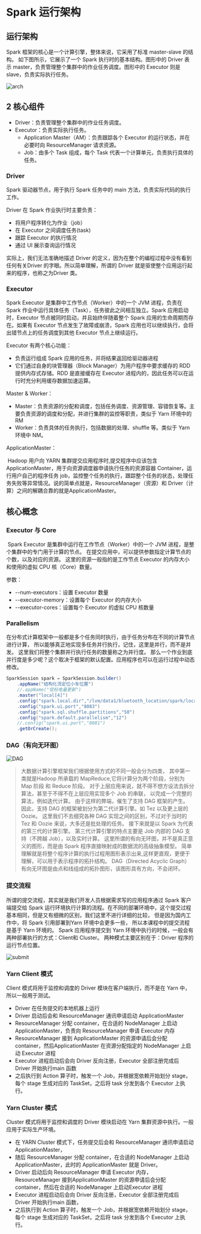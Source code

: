 # Spark 运行架构

## 运行架构

 Spark 框架的核心是一个计算引擎，整体来说，它采用了标准 master-slave 的结构。 如下图所示，它展示了一个 Spark 执行时的基本结构。图形中的 Driver 表示 master，负责管理整个集群中的作业任务调度。图形中的 Executor 则是 slave，负责实际执行任务。

 ![arch](../../../.vuepress/public/images/spark/20250417004.png)

## 2 核心组件

- Driver：负责管理整个集群中的作业任务调度。
- Executor：负责实际执行任务。
    - Application Master（AM）：负责跟踪各个 Executor 的运行状态，并在必要时向 ResourceManager 请求资源。
    - Job：由多个 Task 组成，每个 Task 代表一个计算单元，负责执行具体的任务。

### Driver

Spark 驱动器节点，用于执行 Spark 任务中的 main 方法，负责实际代码的执行工作。

Driver 在 Spark 作业执行时主要负责：
- 将用户程序转化为作业（job）
- 在 Executor 之间调度任务(task)
- 跟踪 Executor 的执行情况
- 通过 UI 展示查询运行情况

实际上，我们无法准确地描述 Driver 的定义，因为在整个的编程过程中没有看到任何有关Driver 的字眼。所以简单理解，所谓的 Driver 就是驱使整个应用运行起来的程序，也称之为Driver 类。

### Executor

Spark Executor 是集群中工作节点（Worker）中的一个 JVM 进程，负责在 Spark 作业中运行具体任务（Task），任务彼此之间相互独立。Spark 应用启动时，Executor 节点被同时启动，并且始终伴随着整个 Spark 应用的生命周期而存在。如果有 Executor 节点发生了故障或崩溃，Spark 应用也可以继续执行，会将出错节点上的任务调度到其他 Executor 节点上继续运行。

Executor 有两个核心功能：

- 负责运行组成 Spark 应用的任务，并将结果返回给驱动器进程
- 它们通过自身的块管理器（Block Manager）为用户程序中要求缓存的 RDD 提供内存式存储。RDD 是直接缓存在 Executor 进程内的，因此任务可以在运行时充分利用缓存数据加速运算。

Master & Worker：

- Master：负责资源的分配和调度，包括任务调度、资源管理、容错恢复等。主要负责资源的调度和分配，并进行集群的监控等职责，类似于 Yarn 环境中的 RM
- Worker：负责具体的任务执行，包括数据的处理、shuffle 等。类似于 Yarn 环境中 NM。

ApplicationMaster：

​ Hadoop 用户向 YARN 集群提交应用程序时,提交程序中应该包含 ApplicationMaster，用于向资源调度器申请执行任务的资源容器 Container，运行用户自己的程序任务 job，监控整个任务的执行，跟踪整个任务的状态，处理任务失败等异常情况。说的简单点就是，ResourceManager（资源）和 Driver（计算）之间的解耦合靠的就是ApplicationMaster。

## 核心概念

### Executor 与 Core

​ Spark Executor 是集群中运行在工作节点（Worker）中的一个 JVM 进程，是整个集群中的专门用于计算的节点。
在提交应用中，可以提供参数指定计算节点的个数，以及对应的资源。
这里的资源一般指的是工作节点 Executor 的内存大小和使用的虚拟 CPU 核（Core）数量。

参数：

- --num-executors：设置 Executor 数量
- --executor-memory：设置每个 Executor 的内存大小
- --executor-cores：设置每个 Executor 的虚拟 CPU 核数量

### Parallelism

​ 在分布式计算框架中一般都是多个任务同时执行，由于任务分布在不同的计算节点进行计算，
所以能够真正地实现多任务并行执行，记住，这里是并行，而不是并发。
这里我们将整个集群并行执行任务的数量称之为并行度。
那么一个作业到底并行度是多少呢？这个取决于框架的默认配置。应用程序也可以在运行过程中动态修改。

```scala
SparkSession spark = SparkSession.builder()
    .appName("结构化流定位小车位置")
    //.appName("信标电量更新")
    .master("local[4]")
    .config("spark.local.dir","/lvm/data1/bluetooth_location/spark/location")
    .config("spark.ui.port","8083")
    .config("spark.sql.shuffle.partitions","50")
    .config("spark.default.parallelism","12")
    //.config("spark.ui.port","8081")
    .getOrCreate();
```

### DAG（有向无环图）

![DAG](../../../.vuepress/public/images/spark/20250417005.png)

> 大数据计算引擎框架我们根据使用方式的不同一般会分为四类，
其中第一类就是Hadoop 所承载的 MapReduce,它将计算分为两个阶段，分别为 Map 阶段 和 Reduce 阶段。
对于上层应用来说，就不得不想方设法去拆分算法，甚至于不得不在上层应用实现多个 Job 的串联，
以完成一个完整的算法，例如迭代计算。 
由于这样的弊端，催生了支持 DAG 框架的产生。
因此，支持 DAG 的框架被划分为第二代计算引擎。如 Tez 以及更上层的Oozie。
这里我们不去细究各种 DAG 实现之间的区别，不过对于当时的 Tez 和 Oozie 来说，大多还是批处理的任务。
接下来就是以 Spark 为代表的第三代的计算引擎。
第三代计算引擎的特点主要是 Job 内部的 DAG 支持（不跨越 Job），以及实时计算。
这里所谓的有向无环图，并不是真正意义的图形，而是由 Spark 程序直接映射成的数据流的高级抽象模型。
简单理解就是将整个程序计算的执行过程用图形表示出来,这样更直观，更便于理解，可以用于表示程序的拓扑结构。
DAG（Directed Acyclic Graph）有向无环图是由点和线组成的拓扑图形，该图形具有方向，不会闭环。

### 提交流程

所谓的提交流程，其实就是我们开发人员根据需求写的应用程序通过 Spark 客户端提交给 Spark 运行环境执行计算的流程。在不同的部署环境中，这个提交过程基本相同，但是又有细微的区别，我们这里不进行详细的比较，
但是因为国内工作中，将 Spark 引用部署到Yarn 环境中会更多一些，
所以本课程中的提交流程是基于 Yarn 环境的。
Spark 应用程序提交到 Yarn 环境中执行的时候，一般会有两种部署执行的方式：Client和 Cluster。
两种模式主要区别在于：Driver 程序的运行节点位置。

![submit](../../../.vuepress/public/images/spark/20250417006.png)

### Yarn Client 模式

Client 模式将用于监控和调度的 Driver 模块在客户端执行，而不是在 Yarn 中，所以一般用于测试。

- Driver 在任务提交的本地机器上运行
- Driver 启动后会和 ResourceManager 通讯申请启动 ApplicationMaster
- ResourceManager 分配 container，在合适的 NodeManager 上启动 ApplicationMaster，负责向 ResourceManager 申请 Executor 内存
- ResourceManager 接到 ApplicationMaster 的资源申请后会分配 container，然后ApplicationMaster 在资源分配指定的 NodeManager 上启动 Executor 进程
- Executor 进程启动后会向 Driver 反向注册，Executor 全部注册完成后 Driver 开始执行main 函数
- 之后执行到 Action 算子时，触发一个 Job，并根据宽依赖开始划分 stage，每个 stage 生成对应的 TaskSet，之后将 task 分发到各个 Executor 上执行。

### Yarn Cluster 模式

Cluster 模式将用于监控和调度的 Driver 模块启动在 Yarn 集群资源中执行。一般应用于实际生产环境。

- 在 YARN Cluster 模式下，任务提交后会和 ResourceManager 通讯申请启动ApplicationMaster，
- 随后 ResourceManager 分配 container，在合适的 NodeManager 上启动 ApplicationMaster，此时的 ApplicationMaster 就是 Driver。
- Driver 启动后向 ResourceManager 申请 Executor 内存，ResourceManager 接到ApplicationMaster 的资源申请后会分配 container，然后在合适的 NodeManager 上启动Executor 进程
- Executor 进程启动后会向 Driver 反向注册，Executor 全部注册完成后 Driver 开始执行main 函数，
- 之后执行到 Action 算子时，触发一个 Job，并根据宽依赖开始划分 stage，每个 stage 生成对应的 TaskSet，之后将 task 分发到各个 Executor 上执行。
